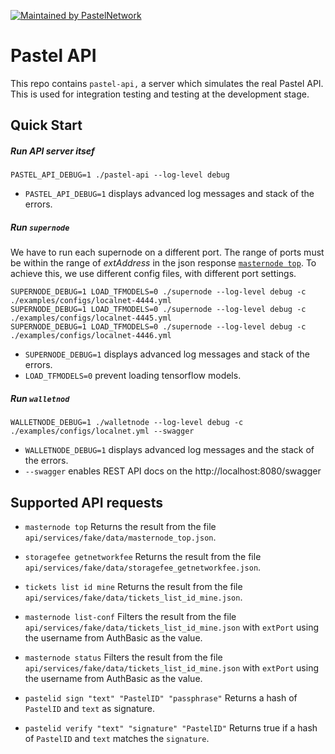 [![Maintained by PastelNetwork](https://img.shields.io/badge/maintained%20by-pastel.network-%235849a6.svg)](https://pastel.network)

# Pastel API

This repo contains `pastel-api,` a server which simulates the real Pastel API. This is used for integration testing and testing at the development stage.


## Quick Start

##### Run API server itsef

``` shell
PASTEL_API_DEBUG=1 ./pastel-api --log-level debug
```

* `PASTEL_API_DEBUG=1` displays advanced log messages and stack of the errors.


##### Run `supernode`

We have to run each supernode on a different port. The range of ports must be within the range of *extAddress* in the json response [`masternode top`](api/services/fake/data/masternode_top.json). To achieve this, we use different config files, with different port settings.

``` shell
SUPERNODE_DEBUG=1 LOAD_TFMODELS=0 ./supernode --log-level debug -c ./examples/configs/localnet-4444.yml
SUPERNODE_DEBUG=1 LOAD_TFMODELS=0 ./supernode --log-level debug -c ./examples/configs/localnet-4445.yml
SUPERNODE_DEBUG=1 LOAD_TFMODELS=0 ./supernode --log-level debug -c ./examples/configs/localnet-4446.yml
```

* `SUPERNODE_DEBUG=1` displays advanced log messages and stack of the errors.
* `LOAD_TFMODELS=0` prevent loading tensorflow models.


##### Run `walletnod`

``` shell
WALLETNODE_DEBUG=1 ./walletnode --log-level debug -c ./examples/configs/localnet.yml --swagger
```

* `WALLETNODE_DEBUG=1` displays advanced log messages and the stack of the errors.
* `--swagger` enables REST API docs on the http://localhost:8080/swagger


## Supported API requests

* `masternode top`
Returns the result from the file `api/services/fake/data/masternode_top.json`.

* `storagefee getnetworkfee`
Returns the result from the file `api/services/fake/data/storagefee_getnetworkfee.json`.

* `tickets list id mine`
Returns the result from the file `api/services/fake/data/tickets_list_id_mine.json`.

* `masternode list-conf`
Filters the result from the file `api/services/fake/data/tickets_list_id_mine.json` with `extPort` using the username from AuthBasic as the value.

* `masternode status`
Filters the result from the file `api/services/fake/data/tickets_list_id_mine.json` with `extPort` using the username from AuthBasic as the value.

* `pastelid sign "text" "PastelID" "passphrase"`
Returns a hash of `PastelID` and `text` as signature.

* `pastelid verify "text" "signature" "PastelID"`
Returns true if a hash of `PastelID` and `text` matches the `signature`.
